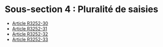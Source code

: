 # Sous-section 4 : Pluralité de saisies

* [Article R3252-30](./LEGIARTI000028424651.md)
* [Article R3252-31](./LEGIARTI000027015014.md)
* [Article R3252-32](./LEGIARTI000018533692.md)
* [Article R3252-33](./LEGIARTI000018533690.md)
